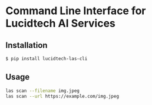 # Command Line Interface for Lucidtech AI Services

## Installation

```bash
$ pip install lucidtech-las-cli
```

## Usage

```bash
las scan --filename img.jpeg
las scan --url https://example.com/img.jpeg
```
